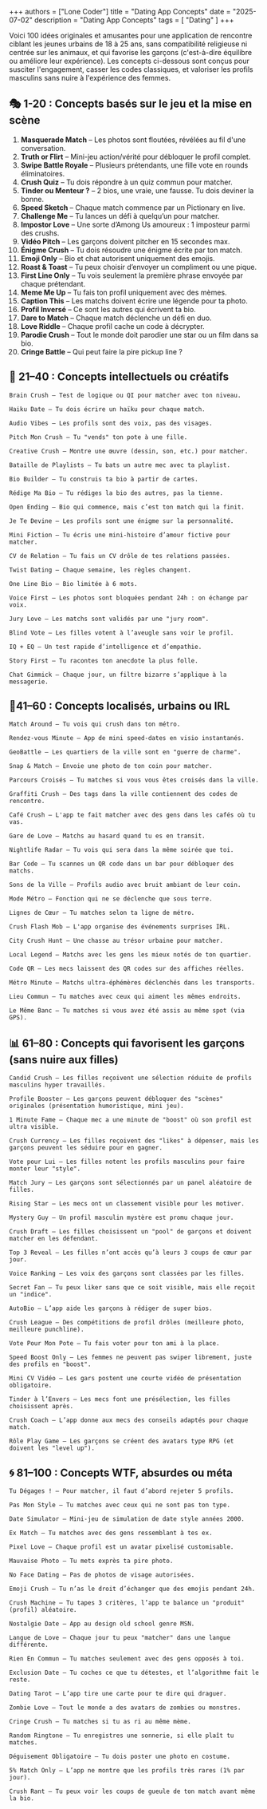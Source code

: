 +++
authors = ["Lone Coder"]
title = "Dating App Concepts"
date = "2025-07-02"
description = "Dating App Concepts"
tags = [
    "Dating"
]
+++

Voici 100 idées originales et amusantes pour une application de rencontre ciblant les jeunes urbains de 18 à 25 ans, sans compatibilité religieuse ni centrée sur les animaux, et qui favorise les garçons (c'est-à-dire équilibre ou améliore leur expérience). Les concepts ci-dessous sont conçus pour susciter l'engagement, casser les codes classiques, et valoriser les profils masculins sans nuire à l'expérience des femmes.

## 🎭 1-20 : Concepts basés sur le jeu et la mise en scène

1. **Masquerade Match** – Les photos sont floutées, révélées au fil d'une conversation.
2. **Truth or Flirt** – Mini-jeu action/vérité pour débloquer le profil complet.
3. **Swipe Battle Royale** – Plusieurs prétendants, une fille vote en rounds éliminatoires.
4. **Crush Quiz** – Tu dois répondre à un quiz commun pour matcher.
5. **Tinder ou Menteur ?** – 2 bios, une vraie, une fausse. Tu dois deviner la bonne.
6. **Speed Sketch** – Chaque match commence par un Pictionary en live.
7. **Challenge Me** – Tu lances un défi à quelqu’un pour matcher.
8. **Impostor Love** – Une sorte d’Among Us amoureux : 1 imposteur parmi des crushs.
9. **Vidéo Pitch** – Les garçons doivent pitcher en 15 secondes max.
10. **Énigme Crush** – Tu dois résoudre une énigme écrite par ton match.
11. **Emoji Only** – Bio et chat autorisent uniquement des emojis.
12. **Roast & Toast** – Tu peux choisir d’envoyer un compliment ou une pique.
13. **First Line Only** – Tu vois seulement la première phrase envoyée par chaque prétendant.
14. **Meme Me Up** – Tu fais ton profil uniquement avec des mèmes.
15. **Caption This** – Les matchs doivent écrire une légende pour ta photo.
16. **Profil Inversé** – Ce sont les autres qui écrivent ta bio.
17. **Dare to Match** – Chaque match déclenche un défi en duo.
18. **Love Riddle** – Chaque profil cache un code à décrypter.
19. **Parodie Crush** – Tout le monde doit parodier une star ou un film dans sa bio.
20. **Cringe Battle** – Qui peut faire la pire pickup line ?

## 🧠 21–40 : Concepts intellectuels ou créatifs

    Brain Crush – Test de logique ou QI pour matcher avec ton niveau.

    Haiku Date – Tu dois écrire un haïku pour chaque match.

    Audio Vibes – Les profils sont des voix, pas des visages.

    Pitch Mon Crush – Tu "vends" ton pote à une fille.

    Creative Crush – Montre une œuvre (dessin, son, etc.) pour matcher.

    Bataille de Playlists – Tu bats un autre mec avec ta playlist.

    Bio Builder – Tu construis ta bio à partir de cartes.

    Rédige Ma Bio – Tu rédiges la bio des autres, pas la tienne.

    Open Ending – Bio qui commence, mais c’est ton match qui la finit.

    Je Te Devine – Les profils sont une énigme sur la personnalité.

    Mini Fiction – Tu écris une mini-histoire d’amour fictive pour matcher.

    CV de Relation – Tu fais un CV drôle de tes relations passées.

    Twist Dating – Chaque semaine, les règles changent.

    One Line Bio – Bio limitée à 6 mots.

    Voice First – Les photos sont bloquées pendant 24h : on échange par voix.

    Jury Love – Les matchs sont validés par une "jury room".

    Blind Vote – Les filles votent à l’aveugle sans voir le profil.

    IQ + EQ – Un test rapide d’intelligence et d’empathie.

    Story First – Tu racontes ton anecdote la plus folle.

    Chat Gimmick – Chaque jour, un filtre bizarre s’applique à la messagerie.

## 📍41–60 : Concepts localisés, urbains ou IRL

    Match Around – Tu vois qui crush dans ton métro.

    Rendez-vous Minute – App de mini speed-dates en visio instantanés.

    GeoBattle – Les quartiers de la ville sont en "guerre de charme".

    Snap & Match – Envoie une photo de ton coin pour matcher.

    Parcours Croisés – Tu matches si vous vous êtes croisés dans la ville.

    Graffiti Crush – Des tags dans la ville contiennent des codes de rencontre.

    Café Crush – L'app te fait matcher avec des gens dans les cafés où tu vas.

    Gare de Love – Matchs au hasard quand tu es en transit.

    Nightlife Radar – Tu vois qui sera dans la même soirée que toi.

    Bar Code – Tu scannes un QR code dans un bar pour débloquer des matchs.

    Sons de la Ville – Profils audio avec bruit ambiant de leur coin.

    Mode Métro – Fonction qui ne se déclenche que sous terre.

    Lignes de Cœur – Tu matches selon ta ligne de métro.

    Crush Flash Mob – L'app organise des événements surprises IRL.

    City Crush Hunt – Une chasse au trésor urbaine pour matcher.

    Local Legend – Matchs avec les gens les mieux notés de ton quartier.

    Code QR – Les mecs laissent des QR codes sur des affiches réelles.

    Métro Minute – Matchs ultra-éphémères déclenchés dans les transports.

    Lieu Commun – Tu matches avec ceux qui aiment les mêmes endroits.

    Le Même Banc – Tu matches si vous avez été assis au même spot (via GPS).

## 📊 61–80 : Concepts qui favorisent les garçons (sans nuire aux filles)

    Candid Crush – Les filles reçoivent une sélection réduite de profils masculins hyper travaillés.

    Profile Booster – Les garçons peuvent débloquer des "scènes" originales (présentation humoristique, mini jeu).

    1 Minute Fame – Chaque mec a une minute de "boost" où son profil est ultra visible.

    Crush Currency – Les filles reçoivent des "likes" à dépenser, mais les garçons peuvent les séduire pour en gagner.

    Vote pour Lui – Les filles notent les profils masculins pour faire monter leur "style".

    Match Jury – Les garçons sont sélectionnés par un panel aléatoire de filles.

    Rising Star – Les mecs ont un classement visible pour les motiver.

    Mystery Guy – Un profil masculin mystère est promu chaque jour.

    Crush Draft – Les filles choisissent un "pool" de garçons et doivent matcher en les défendant.

    Top 3 Reveal – Les filles n’ont accès qu’à leurs 3 coups de cœur par jour.

    Voice Ranking – Les voix des garçons sont classées par les filles.

    Secret Fan – Tu peux liker sans que ce soit visible, mais elle reçoit un "indice".

    AutoBio – L’app aide les garçons à rédiger de super bios.

    Crush League – Des compétitions de profil drôles (meilleure photo, meilleure punchline).

    Vote Pour Mon Pote – Tu fais voter pour ton ami à la place.

    Speed Boost Only – Les femmes ne peuvent pas swiper librement, juste des profils en "boost".

    Mini CV Vidéo – Les gars postent une courte vidéo de présentation obligatoire.

    Tinder à l’Envers – Les mecs font une présélection, les filles choisissent après.

    Crush Coach – L’app donne aux mecs des conseils adaptés pour chaque match.

    Rôle Play Game – Les garçons se créent des avatars type RPG (et doivent les "level up").

## 🌀 81–100 : Concepts WTF, absurdes ou méta

    Tu Dégages ! – Pour matcher, il faut d’abord rejeter 5 profils.

    Pas Mon Style – Tu matches avec ceux qui ne sont pas ton type.

    Date Simulator – Mini-jeu de simulation de date style années 2000.

    Ex Match – Tu matches avec des gens ressemblant à tes ex.

    Pixel Love – Chaque profil est un avatar pixelisé customisable.

    Mauvaise Photo – Tu mets exprès ta pire photo.

    No Face Dating – Pas de photos de visage autorisées.

    Emoji Crush – Tu n’as le droit d’échanger que des emojis pendant 24h.

    Crush Machine – Tu tapes 3 critères, l’app te balance un "produit" (profil) aléatoire.

    Nostalgie Date – App au design old school genre MSN.

    Langue de Love – Chaque jour tu peux "matcher" dans une langue différente.

    Rien En Commun – Tu matches seulement avec des gens opposés à toi.

    Exclusion Date – Tu coches ce que tu détestes, et l’algorithme fait le reste.

    Dating Tarot – L’app tire une carte pour te dire qui draguer.

    Zombie Love – Tout le monde a des avatars de zombies ou monstres.

    Cringe Crush – Tu matches si tu as ri au même mème.

    Random Ringtone – Tu enregistres une sonnerie, si elle plaît tu matches.

    Déguisement Obligatoire – Tu dois poster une photo en costume.

    5% Match Only – L’app ne montre que les profils très rares (1% par jour).

    Crush Rant – Tu peux voir les coups de gueule de ton match avant même la bio.
